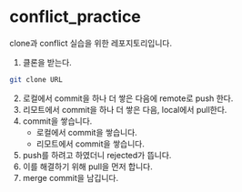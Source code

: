 # conflict_practice
clone과 conflict 실습을 위한 레포지토리입니다.

1. 클론을 받는다.
```bash 
git clone URL
```
2. 로컬에서 commit을 하나 더 쌓은 다음에 remote로 push 한다.
3. 리모트에서 commit을 하나 더 쌓은 다음, local에서 pull한다.
4. commit을 쌓습니다.
    - 로컬에서 commit을 쌓습니다.
    - 리모트에서 commit을 쌓습니다.
5. push를 하려고 하였더니 rejected가 뜹니다.
6. 이를 해결하기 위해 pull을 먼저 합니다.
7. merge commit을 남깁니다.